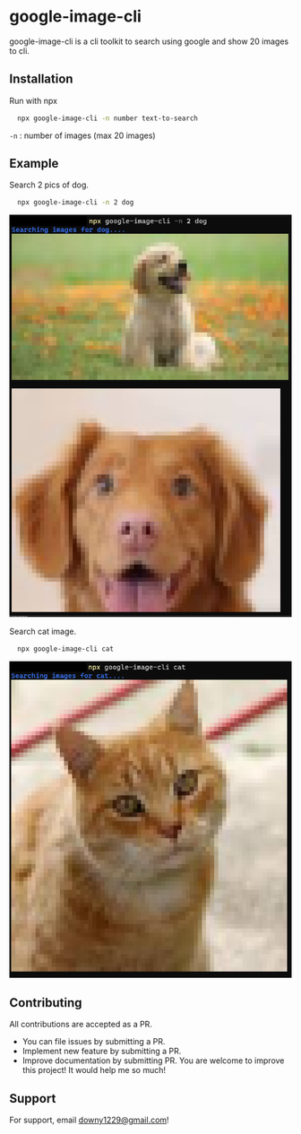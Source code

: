 # google-image-cli

google-image-cli is a cli toolkit to search using google and show 20 images to cli.

## Installation

Run with npx

```bash
  npx google-image-cli -n number text-to-search
```

`-n` : number of images (max 20 images)

## Example
Search 2 pics of dog.
```bash
  npx google-image-cli -n 2 dog
```

![dog](wiki/dog.png)

Search cat image.
```bash
  npx google-image-cli cat
```

![cat](wiki/cat.png)

## Contributing

All contributions are accepted as a PR.

* You can file issues by submitting a PR.
* Implement new feature by submitting a PR.
* Improve documentation by submitting PR.
You are welcome to improve this project! It would help me so much!
## Support

For support, email downy1229@gmail.com!